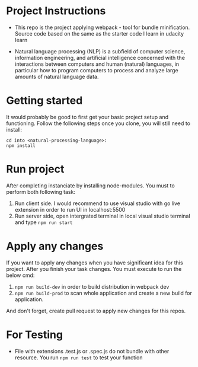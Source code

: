 # Project Instructions
- This repo is the project applying webpack - tool for bundle minification. Source code based on the same as the starter code I learn in udacity learn 

- Natural language processing (NLP) is a subfield of computer science, information engineering, and artificial intelligence concerned with the interactions between computers and human (natural) languages, in particular how to program computers to process and analyze large amounts of natural language data.

# Getting started
It would probably be good to first get your basic project setup and functioning. Follow the following steps once you clone, you will still need to install:
```
cd into <natural-processing-language>:
npm install
```
# Run project
After completing instanciate by installing node-modules. You must to perform both following task:
1. Run client side. I would recommend to use visual studio with go live extension in order to run UI in localhost:5500
2. Run server side, open intergrated terminal in local visual studio terminal and type ```npm run start```

# Apply any changes

If you want to apply any changes when you have significant idea for this project. After you finish your task changes. You must execute to run the below cmd:

1. ```npm run build-dev``` in order to build distribution in webpack dev
2. ```npm run build-prod``` to scan whole application and create a new build for application.

And don't forget, create pull request to apply new changes for this repos.

# For Testing
- File with extensions .test.js or .spec.js do not bundle with other resource. You run
```npm run test``` to test your function
